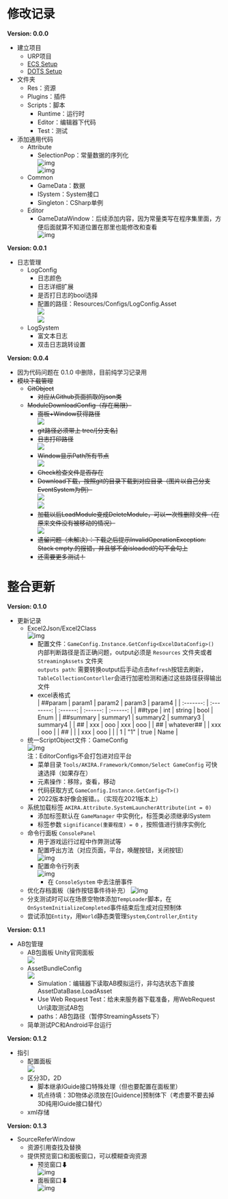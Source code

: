 # 修改记录

**Version: 0.0.0**

* 建立项目
  * URP项目
  * [ECS Setup](https://docs.unity3d.com/Packages/com.unity.entities@1.0/manual/getting-started-installation.html)
  * [DOTS Setup](https://docs.unity3d.com/Packages/com.unity.entities@0.17/manual/install_setup.html)
* 文件夹
  * Res：资源
  * Plugins：插件
  * Scripts：脚本
    * Runtime：运行时
    * Editor：编辑器下代码
    * Test：测试
* 添加通用代码
  * Attribute
    * SelectionPop：常量数据的序列化  
      ![img](./Assets/Res/ReadmeLinks/Version_0.0.0/1.png)  
      ![img](./Assets/Res/ReadmeLinks/Version_0.0.0/2.png)
  * Common
    * GameData：数据
    * ISystem：System接口
    * Singleton：CSharp单例
  * Editor
    * GameDataWindow：后续添加内容，因为常量类写在程序集里面，方便后面就算不知道位置在那里也能修改和查看  
      ![img](./Assets/Res/ReadmeLinks/Version_0.0.0/3.png)

**Version: 0.0.1**

* 日志管理
  * LogConfig
    * 日志颜色
    * 日志详细扩展
    * 是否打日志的bool选择
    * 配置的路径：Resources/Configs/LogConfig.Asset  
      ![](./Assets/Res/ReadmeLinks/Version_0.0.1/1.png)  
      ![](./Assets/Res/ReadmeLinks/Version_0.0.1/2.png)  
  * LogSystem
    * 富文本日志
    * 双击日志跳转设置

**Version: 0.0.4**

* 因为代码问题在 0.1.0 中删除，目前纯学习记录用
* ~~模块下载管理~~
  * ~~GitObject~~
    * ~~对应从Github页面抓取的json类~~
  * ~~ModuleDownloadConfig（存在局限）~~
    * ~~面板+Window获得路径~~  
      ![](./Assets/Res/ReadmeLinks/Version_0.0.4/1.png)  
    * ~~git路径必须带上 tree/[分支名]~~
    * ~~日志打印路径~~  
      ![](./Assets/Res/ReadmeLinks/Version_0.0.4/3.png)  
    * ~~Window显示Path所有节点~~  
      ![](./Assets/Res/ReadmeLinks/Version_0.0.4/2.png)  
    * ~~Check检查文件是否存在~~
    * ~~Download下载，按照git的目录下载到对应目录（图片以自己分支EventSystem为例）~~  
      ![](./Assets/Res/ReadmeLinks/Version_0.0.4/4.png)  
      ![](./Assets/Res/ReadmeLinks/Version_0.0.4/5.png)  
    * ~~加载以后LoadModule变成DeleteModule，可以一次性删除文件（在原来文件没有被移动的情况）~~  
      ![](./Assets/Res/ReadmeLinks/Version_0.0.4/6.png)  
    * ~~遗留问题（未解决）：下载之后提示InvalidOperationException: Stack empty.的报错，并且够不会isloaded的勾不会勾上~~
    * ~~还需要更多测试！~~

# 整合更新

**Version: 0.1.0**

* 更新记录
  * Excel2Json/Excel2Class  
    ![img](./Assets/Res/ReadmeLinks/Version_0.1.0.Update/1.png)
    * 配置文件：`GameConfig.Instance.GetConfig<ExcelDataConfig>()`  
      内部判断路径是否正确问题，output必须是 `Resources` 文件夹或者 `StreamingAssets` 文件夹  
      `outputs path`: 需要转换output后手动点击`Refresh`按钮去刷新，`TableCollectionContorller`会进行加密检测和通过这些路径获得输出文件
    * excel表格式  
      |  ##param  |   param1   |  param2  |  param3  |  param4  |
      | :-------: | :--------: | :------: | :------: | :------: |
      |  ##type   |    int     |  string  |   bool   |   Enum   |
      | ##summary |  summary1  | summary2 | summary3 | summary4 |
      |    ##     |    xxx     |   ooo    |   xxx    |   ooo    |
      |    ##     | whatever## |          |   xxx    |   ooo    |
      |    ##     |            |          |   xxx    |   ooo    |
      |           |     1      |   "1"    |   true   |   Name   |
  * 统一ScriptObject文件：GameConfig  
    ![img](./Assets/Res/ReadmeLinks/Version_0.1.0.Update/2.png)  
    注：EditorConfigs不会打包进对应平台
    * 菜单目录 `Tools/AKIRA.Framework/Common/Select GameConfig` 可快速选择（如果存在）
    * 元素操作：移除，查看，移动
    * 代码获取方式 `GameConfig.Instance.GetConfig<T>()`
    * 2022版本好像会报错。。（实现在2021版本上）
  * 系统加载标签 `AKIRA.Attribute.SystemLauncherAttribute(int = 0)`
    * 添加标签默认在 `GameManager` 中实例化，标签类必须继承ISystem
    * 标签参数 `significance(重要程度) = 0` ，按照值进行排序实例化
  * 命令行面板 `ConsolePanel`
    * 用于游戏运行过程中作弊测试等
    * 配置呼出方法（对应页面，平台，唤醒按钮，关闭按钮）  
      ![img](./Assets/Res/ReadmeLinks/Version_0.1.0.Update/3.png)  
    * 配置命令行列表  
      ![img](./Assets/Res/ReadmeLinks/Version_0.1.0.Update/4.png)  
      * 在 `ConsoleSystem` 中去注册事件
  * 优化存档面板（操作按钮事件待补充）
    ![img](./Assets/Res/ReadmeLinks/Version_0.1.0.Update/5.png)
  * 分支测试时可以在场景空物体添加`TempLoader`脚本，在`OnSystemInitializeCompleted`事件结束后生成对应预制体
  * 尝试添加`Entity`，用`World`静态类管理`System`,`Controller`,`Entity`

**Version: 0.1.1**

* AB包管理
  * AB包面板 Unity官网面板  
    ![](./Assets/Res/ReadmeLinks/Version_0.1.1/1.png)  
  * AssetBundleConfig  
    ![](./Assets/Res/ReadmeLinks/Version_0.1.1/2.png)  
    * Simulation：编辑器下读取AB模拟运行，非勾选状态下直接AssetDataBase.LoadAsset
    * Use Web Request Test：给未来服务器下载准备，用WebRequest Url读取测试AB包
    * paths：AB包路径（暂停StreamingAssets下）
  * 简单测试PC和Android平台运行

**Version: 0.1.2**

* 指引
  * 配置面板  
    ![](./Assets/Res/ReadmeLinks/Version_0.1.2/1.png)  
  * 区分3D，2D
    * 脚本继承IGuide接口特殊处理（但也要配置在面板里）
    * 坑点待填：3D物体必须放在[Guidence]预制体下（考虑要不要去掉3D纯用IGuide接口替代）
  * xml存储

**Version: 0.1.3**

* SourceReferWindow
  * 资源引用查找及替换
  * 提供预览窗口和面板窗口，可以模糊查询资源
    * 预览窗口⬇  
      ![img](./Assets/Res/ReadmeLinks/Version_0.1.3/1.png)
    * 面板窗口⬇  
      ![img](./Assets/Res/ReadmeLinks/Version_0.1.3/2.png)
